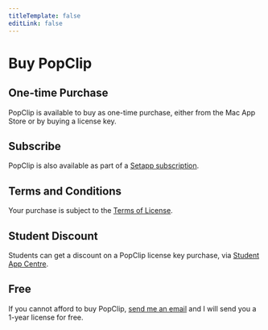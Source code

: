 ```yaml
---
titleTemplate: false
editLink: false
---
```

<script setup>
import Buy from '/src/Buy.vue'
import Setapp from '/src/Setapp.vue'
</script>

# Buy PopClip

## One-time Purchase

PopClip is available to buy as one-time purchase, either from the Mac App Store
or by buying a license key.

<Buy />

## Subscribe

PopClip is also available as part of a [Setapp subscription](https://go.setapp.com/stp304?refAppId=159&refVendorId=92).

<Setapp />

## Terms and Conditions

Your purchase is subject to the [Terms of License](/terms).

## Student Discount

Students can get a discount on a PopClip license key purchase, via
[Student App Centre](https://studentappcentre.com/app/popclip).

## Free

If you cannot afford to buy PopClip, [send me an email](/support) and I will send you a 1-year license for free.

